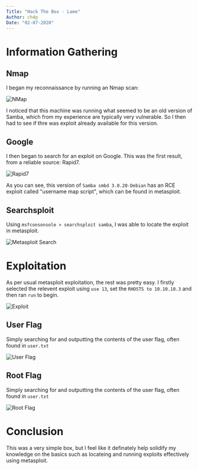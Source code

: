 ```yaml
---
Title: "Hack The Box - Lame"
Author: ch4p
Date: "02-07-2020"
---
```


# Information Gathering

## Nmap
I began my reconnaissance by running an Nmap scan:

![NMap](https://i.imgur.com/NB65IrS.png)

I noticed that this machine was running what seemed to be an old version of Samba, which from my experience are typically very vulnerable. So I then had to see if thre was exploit already available for this version.

## Google

I then began to search for an exploit on Google. This was the first result, from a reliable source: Rapid7.

![Rapid7](https://i.imgur.com/LB1WrwM.png)

As you can see, this version of `Samba smbd 3.0.20-Debian` has an RCE exploit called "username map script", which can be found in metasploit.

## Searchsploit

Using `msfconsonsole > searchsploit samba`, I was able to locate the exploit in metasploit.

![Metasploit Search](https://i.imgur.com/HtMgkyq.png)


# Exploitation

As per usual metasploit exploitation, the rest was pretty easy. I firstly selected the relevent exploit using `use 13`, set the `RHOSTS to 10.10.10.3` and then ran `run` to begin.

![Exploit](https://i.imgur.com/Aj9MUNy.png)


## User Flag

Simply searching for and outputting the contents of the user flag, often found in `user.txt`

![User Flag](https://i.imgur.com/sFRWUtE.png)



## Root Flag

Simply searching for and outputting the contents of the user flag, often found in `user.txt`

![Root Flag](https://i.imgur.com/yLgCYYC.png)


# Conclusion
This was a very simple box, but I feel like it definately help solidify my knowledge on the basics such as locateing and running exploits effectively using metasploit.
